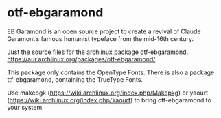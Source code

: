 otf-ebgaramond
==============

EB Garamond is an open source project to create a revival of Claude Garamont’s famous humanist typeface from the mid-16th century.

Just the source files for the archlinux package otf-ebgaramond.
https://aur.archlinux.org/packages/otf-ebgaramond/

This package only contains the OpenType Fonts. There is also a package ttf-ebgaramond, containing the TrueType Fonts.

Use makepgk (https://wiki.archlinux.org/index.php/Makepkg) or yaourt (https://wiki.archlinux.org/index.php/Yaourt) to bring otf-ebgaramond to your system.
